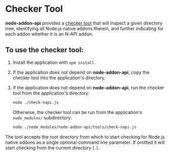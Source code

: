 # Checker Tool

**node-addon-api** provides a [checker tool][] that will inspect a given
directory tree, identifying all Node.js native addons therein, and further
indicating for each addon whether it is an N-API addon.

## To use the checker tool:

  1. Install the application with `npm install`.

  2. If the application does not depend on **node-addon-api**, copy the
     checker tool into the application's directory.

  3. If the application does not depend on **node-addon-api**, run the checker
     tool from the application's directory:

     ```sh
     node ./check-napi.js
     ```

     Otherwise, the checker tool can be run from the application's
     `node_modules/` subdirectory:

     ```sh
     node ./node_modules/node-addon-api/tools/check-napi.js
     ```

The tool accepts the root directory from which to start checking for Node.js
native addons as a single optional command line parameter. If omitted it will
start checking from the current directory (`.`).

[checker tool]: ../tools/check-napi.js
